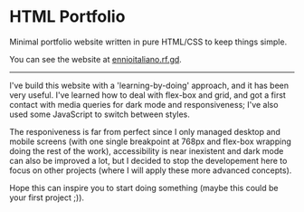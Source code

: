 # HTML Portfolio
Minimal portfolio website written in pure HTML/CSS to keep things simple.

You can see the website at [ennioitaliano.rf.gd](https://ennioitaliano.rf.gd).
***
I've build this website with a 'learning-by-doing' approach, and it has been very useful. I've learned how to deal with flex-box and grid, and got a first contact with media queries for dark mode and responsiveness; I've also used some JavaScript to switch between styles.

The responiveness is far from perfect since I only managed desktop and mobile screens (with one single breakpoint at 768px and flex-box wrapping doing the rest of the work), accessibility is near inexistent and dark mode can also be improved a lot, but I decided to stop the developement here to focus on other projects (where I will apply these more advanced concepts).

Hope this can inspire you to start doing something (maybe this could be your first project ;)).
